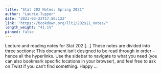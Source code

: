 ```yaml
---
title: "Stat 202 Notes: Spring 2021"
author: "Laurie Tupper"
date: "2021-03-22T17:56:12Z"
link: "https://bookdown.org/llt1/202s21_notes/"
length_weight: "41.1%"
pinned: false
---
```


Lecture and reading notes for Stat 202 [...] These notes are divided into three sections: This document isn’t designed to be read through in order – hence all the hyperlinks. Use the sidebar to navigate to what you need (you can also bookmark specific locations in your browser), and feel free to ask on Twist if you can’t find something. Happy ...
